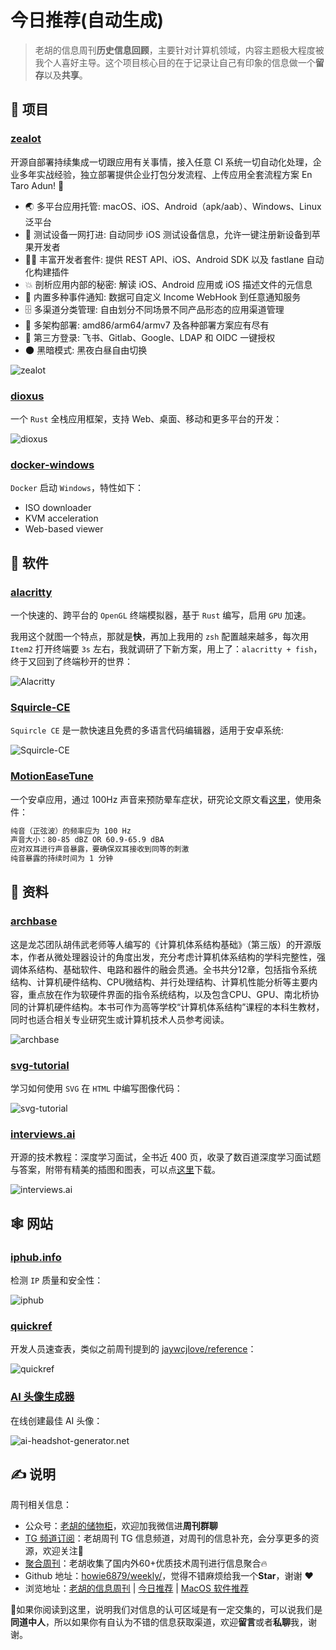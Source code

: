 # 今日推荐(自动生成)

> 老胡的信息周刊**历史信息回顾**，主要针对计算机领域，内容主题极大程度被我个人喜好主导。这个项目核心目的在于记录让自己有印象的信息做一个**留存**以及**共享**。


## 🎯 项目 

### [zealot](https://github.com/tryzealot/zealot)

开源自部署持续集成一切跟应用有关事情，接入任意 CI 系统一切自动化处理，企业多年实战经验，独立部署提供企业打包分发流程、上传应用全套流程方案 En Taro Adun! 🖖

- 🌏 多平台应用托管: macOS、iOS、Android（apk/aab）、Windows、Linux 泛平台
- 📱 测试设备一网打进: 自动同步 iOS 测试设备信息，允许一键注册新设备到苹果开发者
- 🧑‍💻 丰富开发者套件: 提供 REST API、iOS、Android SDK 以及 fastlane 自动化构建插件
- 💥 剖析应用内部的秘密: 解读 iOS、Android 应用或 iOS 描述文件的元信息
- 🚨 内置多种事件通知: 数据可自定义 Income WebHook 到任意通知服务
- 🗄 多渠道分类管理: 自由划分不同场景不同产品形态的应用渠道管理
- 🎳 多架构部署: amd86/arm64/armv7 及各种部署方案应有尽有
- 🔑 第三方登录: 飞书、Gitlab、Google、LDAP 和 OIDC 一键授权
- 🌑 黑暗模式: 黑夜白昼自由切换

![zealot](https://images-1252557999.file.myqcloud.com/uPic/zealot.png) 

### [dioxus](https://github.com/DioxusLabs/dioxus)

一个 `Rust` 全栈应用框架，支持 Web、桌面、移动和更多平台的开发：

![dioxus](https://images-1252557999.file.myqcloud.com/uPic/GOLB2g.png) 

### [docker-windows](https://github.com/dockur/windows)

`Docker` 启动 `Windows`，特性如下：

- ISO downloader
- KVM acceleration
- Web-based viewer 

## 🤖 软件 

### [alacritty](https://github.com/alacritty/alacritty)

一个快速的、跨平台的 `OpenGL` 终端模拟器，基于 `Rust` 编写，启用 `GPU` 加速。

我用这个就图一个特点，那就是**快**，再加上我用的 `zsh` 配置越来越多，每次用 `Item2` 打开终端要 `3s` 左右，我就调研了下新方案，用上了：`alacritty + fish`，终于又回到了终端秒开的世界：

![Alacritty](https://images-1252557999.file.myqcloud.com/uPic/Alacritty.jpg) 

### [Squircle-CE](https://github.com/massivemadness/Squircle-CE)

`Squircle CE` 是一款快速且免费的多语言代码编辑器，适用于安卓系统:

![Squircle-CE](https://images-1252557999.file.myqcloud.com/uPic/Squircle-CE.jpg) 

### [MotionEaseTune](https://github.com/BHznJNs/MotionEaseTune)

一个安卓应用，通过 100Hz 声音来预防晕车症状，研究论文原文看[这里](https://www.jstage.jst.go.jp/article/ehpm/30/0/30_24-00247/_html)，使用条件：

```txt
纯音（正弦波）的频率应为 100 Hz
声音大小：80-85 dBZ OR 60.9-65.9 dBA
应对双耳进行声音暴露，要确保双耳接收到同等的刺激
纯音暴露的持续时间为 1 分钟
``` 

## 👀 资料 

### [archbase](https://github.com/foxsen/archbase)

这是龙芯团队胡伟武老师等人编写的《计算机体系结构基础》（第三版）的开源版本，作者从微处理器设计的角度出发，充分考虑计算机体系结构的学科完整性，强调体系结构、基础软件、电路和器件的融会贯通。全书共分12章，包括指令系统结构、计算机硬件结构、CPU微结构、并行处理结构、计算机性能分析等主要内容，重点放在作为软硬件界面的指令系统结构，以及包含CPU、GPU、南北桥协同的计算机硬件结构。本书可作为高等学校“计算机体系结构”课程的本科生教材，同时也适合相关专业研究生或计算机技术人员参考阅读。

![archbase](https://images-1252557999.file.myqcloud.com/uPic/dUVvGI.png) 

### [svg-tutorial](https://svg-tutorial.com/)

学习如何使用 `SVG` 在 `HTML` 中编写图像代码：

![svg-tutorial](https://images-1252557999.file.myqcloud.com/uPic/svg-tutorial.jpg) 

### [interviews.ai](https://github.com/BoltzmannEntropy/interviews.ai)

开源的技术教程：深度学习面试，全书近 400 页，收录了数百道深度学习面试题与答案，附带有精美的插图和图表，可以点[这里](https://arxiv.org/abs/2201.00650)下载。

![interviews.ai](https://images-1252557999.file.myqcloud.com/uPic/jxae9m.jpg) 

## 🕸 网站 

### [iphub.info](https://iphub.info/)

检测 `IP` 质量和安全性：

![iphub](https://images-1252557999.file.myqcloud.com/uPic/iphub.jpg) 

### [quickref](https://quickref.me/)

开发人员速查表，类似之前周刊提到的 [jaywcjlove/reference](https://github.com/jaywcjlove/reference)：

![quickref](https://images-1252557999.file.myqcloud.com/uPic/quickref.jpg) 

### [AI 头像生成器](https://ai-headshot-generator.net/cn)

在线创建最佳 AI 头像：

![ai-headshot-generator.net](https://images-1252557999.file.myqcloud.com/uPic/DVnp5s.png) 

## ✍️ 说明

周刊相关信息：

- 公众号：[老胡的储物柜](https://images-1252557999.file.myqcloud.com/uPic/ETIbMe.jpg)，欢迎加我微信进**周刊群聊**
- [TG 频道订阅](https://t.me/howie_weekly)：老胡周刊 TG 信息频道，对周刊的信息补充，会分享更多的资源，欢迎关注👏
- [聚合周刊](https://www.fre321.com/weekly)：老胡收集了国内外60+优质技术周刊进行信息聚合🔥
- Github 地址：[howie6879/weekly/](https://github.com/howie6879/weekly/)，觉得不错麻烦给我一个**Star**，谢谢 ❤️
- 浏览地址：[老胡的信息周刊](https://weekly.howie6879.com) | [今日推荐](https://weekly.howie6879.com/recommend/index.html) | [MacOS 软件推荐](https://weekly.howie6879.com/soft/mac.html)

🙌如果你阅读到这里，说明我们对信息的认可区域是有一定交集的，可以说我们是**同道中人**，所以如果你有自认为不错的信息获取渠道，欢迎**留言**或者**私聊**我，谢谢。